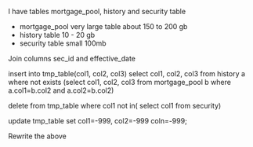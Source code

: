 I have tables mortgage_pool, history  and security table
- mortgage_pool very large table about 150 to 200 gb
- history table 10 - 20 gb
- security  table small 100mb

Join columns sec_id and effective_date

insert into tmp_table(col1, col2, col3)
select col1, col2, col3 from history  a where not exists
(select col1, col2, col3 from mortgage_pool b
 where a.col1=b.col2 and a.col2=b.col2)

delete from tmp_table where col1 not in( select col1 from security) 

update tmp_table
set
col1=-999,
col2=-999
coln=-999;

Rewrite the above